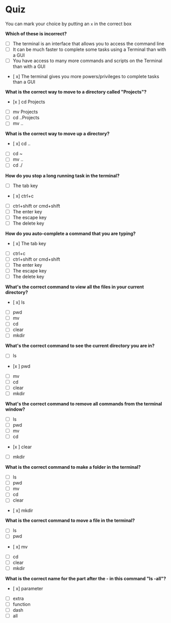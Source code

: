 # Quiz

You can mark your choice by putting an `x` in the correct box

**Which of these is incorrect?**

- [ ] The terminal is an interface that allows you to access the command line
- [ ] It can be much faster to complete some tasks using a Terminal than with a GUI
- [ ] You have access to many more commands and scripts on the Terminal than with a GUI
- [ x] The terminal gives you more powers/privileges to complete tasks than a GUI

**What is the correct way to move to a directory called "Projects"?**

- [x ] cd Projects
- [ ] mv Projects
- [ ] cd ..Projects
- [ ] mv ..

**What is the correct way to move up a directory?**

- [ x] cd ..
- [ ] cd ~
- [ ] mv ..
- [ ] cd ./

**How do you stop a long running task in the terminal?**

- [ ] The tab key
- [ x] ctrl+c
- [ ] ctrl+shift or cmd+shift
- [ ] The enter key
- [ ] The escape key
- [ ] The delete key

**How do you auto-complete a command that you are typing?**

- [ x] The tab key
- [ ] ctrl+c
- [ ] ctrl+shift or cmd+shift
- [ ] The enter key
- [ ] The escape key
- [ ] The delete key

**What's the correct command to view all the files in your current directory?**

- [ x] ls
- [ ] pwd
- [ ] mv
- [ ] cd
- [ ] clear
- [ ] mkdir

**What's the correct command to see the current directory you are in?**

- [ ] ls
- [x ] pwd
- [ ] mv
- [ ] cd
- [ ] clear
- [ ] mkdir

**What's the correct command to remove all commands from the terminal window?**

- [ ] ls
- [ ] pwd
- [ ] mv
- [ ] cd
- [x ] clear
- [ ] mkdir

**What is the correct command to make a folder in the terminal?**

- [ ] ls
- [ ] pwd
- [ ] mv
- [ ] cd
- [ ] clear
- [ x] mkdir

**What is the correct command to move a file in the terminal?**

- [ ] ls
- [ ] pwd
- [ x] mv
- [ ] cd
- [ ] clear
- [ ] mkdir

**What is the correct name for the part after the - in this command "ls -all"?**

- [ x] parameter
- [ ] extra
- [ ] function
- [ ] dash
- [ ] all
